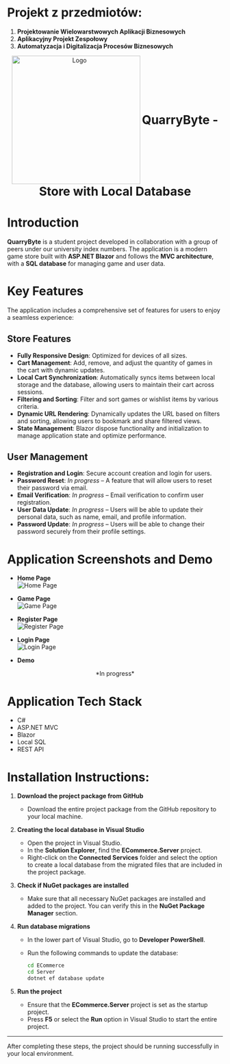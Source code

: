 # Projekt z przedmiotów:
1. **Projektowanie Wielowarstwowych Aplikacji Biznesowych**
2. **Aplikacyjny Projekt Zespołowy**
3. **Automatyzacja i Digitalizacja Procesów Biznesowych**

<div align="center">
  <img src="./wwwroot/QuarryByteMascot.png" alt="Logo" width="300" height="300" style="vertical-align: middle;"/>
  <h1 style="display: inline; vertical-align: middle;">QuarryByte - Store with Local Database</h1>
</div>

# Introduction
**QuarryByte** is a student project developed in collaboration with a group of peers under our university index numbers. The application is a modern game store built with **ASP.NET Blazor** and follows the **MVC architecture**, with a **SQL database** for managing game and user data.

# Key Features
The application includes a comprehensive set of features for users to enjoy a seamless experience:

## Store Features
- **Fully Responsive Design**: Optimized for devices of all sizes.
- **Cart Management**: Add, remove, and adjust the quantity of games in the cart with dynamic updates.
- **Local Cart Synchronization**: Automatically syncs items between local storage and the database, allowing users to maintain their cart across sessions.
- **Filtering and Sorting**: Filter and sort games or wishlist items by various criteria.
- **Dynamic URL Rendering**: Dynamically updates the URL based on filters and sorting, allowing users to bookmark and share filtered views.
- **State Management**: Blazor dispose functionality and initialization to manage application state and optimize performance.

## User Management
- **Registration and Login**: Secure account creation and login for users.
- **Password Reset**: *In progress* – A feature that will allow users to reset their password via email.
- **Email Verification**: *In progress* – Email verification to confirm user registration.
- **User Data Update**: *In progress* – Users will be able to update their personal data, such as name, email, and profile information.
- **Password Update**: *In progress* – Users will be able to change their password securely from their profile settings.

# Application Screenshots and Demo
- **Home Page**  
  ![Home Page](https://drive.usercontent.google.com/download?id=1ejrPTno7oWGaG5MHKo7fyWudodrNCxj9&export=view&authuser=0)
    
- **Game Page**  
  ![Game Page](https://drive.usercontent.google.com/download?id=1h9cAXMl8N9pZ_tdMW9gQMiHGz-HRmTCe&export=view&authuser=0)
  
- **Register Page**  
  ![Register Page](https://drive.usercontent.google.com/download?id=1Qx7hM4VF0NIo07pto44dPjVdR-1q6I27&export=view&authuser=0)
  
- **Login Page**  
  ![Login Page](https://drive.usercontent.google.com/download?id=1hO-oGJjK9lqUGzHNZ8CWwoaZPsQKxhVm&export=view&authuser=0)

- **Demo**
 <div align="center">
  *In progress*
</div>

# Application Tech Stack
  - C#
  - ASP.NET MVC
  - Blazor
  - Local SQL 
  - REST API

# Installation Instructions:
1. **Download the project package from GitHub**
   - Download the entire project package from the GitHub repository to your local machine.

2. **Creating the local database in Visual Studio**
   - Open the project in Visual Studio.
   - In the **Solution Explorer**, find the **ECommerce.Server** project.
   - Right-click on the **Connected Services** folder and select the option to create a local database from the migrated files that are included in the project package.

3. **Check if NuGet packages are installed**
   - Make sure that all necessary NuGet packages are installed and added to the project. You can verify this in the **NuGet Package Manager** section.

4. **Run database migrations**
   - In the lower part of Visual Studio, go to **Developer PowerShell**.
   - Run the following commands to update the database:

     ```bash
     cd ECommerce
     cd Server
     dotnet ef database update
     ```

5. **Run the project**
   - Ensure that the **ECommerce.Server** project is set as the startup project.
   - Press **F5** or select the **Run** option in Visual Studio to start the entire project.

---

After completing these steps, the project should be running successfully in your local environment.

